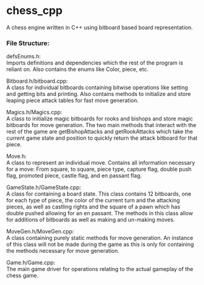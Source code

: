# chess_cpp
A chess engine written in C++ using bitboard based board representation.

### File Structure:
defsEnums.h: \
Imports definitions and dependencies which the rest of the program is reliant on.
Also contains the enums like Color, piece, etc. 

Bitboard.h/bitboard.cpp: \
A class for individual bitboards containing bitwise operations like setting and getting
bits and printing. Also contains methods to initialize and store leaping piece attack 
tables for fast move generation.

Magics.h/Magics.cpp: \
A class to initialize magic bitboards for rooks and bishops and store magic bitboards 
for move generation. The two main methods that interact with the rest of the game are 
getBishopAttacks and getRookAttacks which take the current game state and position to 
quickly return the attack bitboard for that piece.

Move.h: \
A class to represent an individual move. Contains all information necessary for a move: 
From square, to square, piece type, capture flag, double push flag, 
promoted piece, castle flag, and en passant flag.

GameState.h/GameState.cpp: \
A class for containing a board state. This class contains 12 bitboards, one for each type
of piece, the color of the current turn and the attacking pieces, as well as castling rights
and the square of a pawn which has double pushed allowing for an en passant. The methods in this 
class allow for additions of bitboards as well as making and un-making moves.

MoveGen.h/MoveGen.cpp: \
A class containing purely static methods for move generation. An instance of this class will 
not be made during the game as this is only for containing the methods necessary for move
generation.

Game.h/Game.cpp: \
The main game driver for operations relating to the actual gameplay of the chess game.
